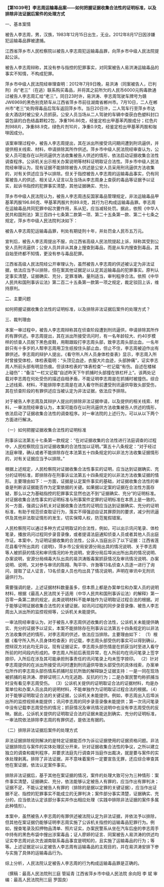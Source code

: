 **【第1039号】李志周运输毒品案——如何把握证据收集合法性的证明标准，以及排除非法证据后案件的处理方式**

一、基本案情

被告人李志周，男，汉族，1983年12月15日出生，无业。2012年8月17日因涉嫌犯运输毒品罪被逮捕。

江西省萍乡市人民检察院以被告人李志周犯运输毒品罪，向萍乡市中级人民法院提起公诉。

被告人李志周辩称，其没有参与指控的犯罪事实，对同案被告人易洪涛运输毒品的事实不知情，不构成犯罪。

萍乡市中级人民法院经审理查明：2012年7月9日晚，易洪涛（同案被告人，已判刑）向“老三”（在逃）联系购买毒品，并将其之前所欠的人民币6000元购毒款通过被告人李志周汇给“老三”。同日23时许，易洪涛、李志周驾驶车牌号为赣JW6969的黑色别克轿车从江西省萍乡市前往湖南省郴州市。7月10日，二人在郴州市“老三”处购得毒品后驾车返回萍乡市。当日20日许，二人驾车行至萍乡市达金大酒店时被公安人员抓获。公安人员当场从二人驾驶的车辆中查获白色塑料封口袋包装的白色结晶颗粒2包，净重196.86克，经鉴定检出甲基苯丙胺成分；红色片剂988片，净重88.9克，绿色片剂10片，净重0.9克，经鉴定检出甲基苯丙胺和咖啡因成分。

该案审理过程中，被告人李志周提出，其在派出所接受讯问期间遭到刑讯逼供，并提供相关线索、材料，申请排除其所作供述。萍乡市中级人民法院经审查认为，公安人员可能存在以刑讯逼供方法收集被告人供述的情形，依法启动证据收集合法性调查程序。公诉机关出示相关办案说明等材料证明取证合法性。萍乡市中级人民法院经审理认为，现有证据不能排除被告人供述是公安人员采用刑讯逼供方法收集的，对有关供述应当予以排除。但关于指控被告人李志周的运输毒品事实，仍有同案被告人的供述、相关证人证言以及当场从李志周身上查获的毒品等证据予以证实，起诉书指控的犯罪事实清楚，其他证据确实、充分。

萍乡市中级人民法院认为，被告人李志周违反国家毒品管理规定，非法运输毒品甲基苯丙胺196.86克、甲基苯丙胺片剂89.8克，其行为已构成运输毒品罪。李志周在运输毒品共同犯罪中起次要作用，系从犯，应当减轻处罚。据此，依照《中华人民共和国刑法》第三百四十七条第二款第一项、第二十五条第一款、第二十七条之规定，萍乡市中级人民法院判决如下：

被告人李志周犯运输毒品罪，判处有期徒刑十年，并处罚金人民币五万元。

宣判后，被告人李志周提出不服，向江西省高级人民法院提起上诉，辩称其受到公安人员刑讯逼供；公安人员并非从其身上搜查到毒品，而是从车内搜查到毒品，其自始至终都不知情，更没有参与毒品犯罪。

江西省高级人民法院经公开审理认为，虽然被告人李志周的供述被认定为非法证据，依法应当予以排除，但在案其他证据足以认定其运输毒品的犯罪事实。原判认定事实清楚，证据确实、充分，定罪准确，量刑适当，审判程序合法。依照《中华人民共和国刑事诉讼法》第二百二十五条第一款第一项之规定，裁定驳回上诉，维持原判。

二、主要问题

如何把握证据收集合法性的证明标准，以及排除非法证据后案件的处理方式？

三、裁判理由

本案一审过程中，被告人李志周辩称其在侦查阶段遭到刑讯逼供，申请排除其所作的有罪供述。李志周提出，其在派出所接受讯问时，有一名年龄较大、约40岁模样的侦查人员脱下黑色皮鞋，用鞋跟殴打李志周头部，致李志周头部出血，一名年龄只有十多岁的人帮李志周用卫生纸按住头部止血，但止不住，李志周被迫作出有罪供述。李志周的辩护人提出，《看守所人所人员身体检查表》显示，李志周入所时曾接受体检，体检表载明：“头顶见血迹，衣服大片血迹，头部肿痛”，证实李志周人所前头部有明显伤痕。但该体检表的“体表检查”一栏记载“有伤。自述在楼梯上碰伤”：“备注”一栏又记载“自述昨天下午抓捕时头部撞在铁栏杆上”。该两处记载对李志周在何处受伤的描述自相矛盾，不能证明李志周是在抓捕时被撞伤。综合上述线索、材料，不能排除李志周是在进入看守所前遭受刑讯逼供导致头部受伤，其在侦查阶段的有罪供述应当被认定为非法证据，依法应予排除。

对于被告人李志周及其辩护人提出的排除非法证据申请，以及提供的相关线索、材料，一审法院经审查认为，本案可能存在以刑讯逼供方法收集被告人供述的情形，依法启动了证据收集合法性的调查程序。对一审法院的上述行为，可以从以下两个方面进行解决。

（一）如何把握证据收集合法性的证明标准

刑事诉讼法第五十七条第一款规定：“在对证据收集的合法性进行法庭调查的过程中，人民检察院应当对证据收集的合法性加以证明。”第五十八条规定：“对于经过法庭审理，确认或者不能排除存在本法第五十四条规定的以非法方法收集证据情形的，对有关证据应当予以排除。”

根据上述规定，人民检察院对证据收集合法性事实的证明，应当达到证据确实、充分的证明标准，即排除存在刑事诉讼法第五十四条规定的以非法方法收集证据的情形。主要理由如下：一方面，证据是认定案件事实的基础，对证据收集合法性的审查是判断该证据能否作为定案依据的关键。如果据以定案的证据在合法性方面存疑，那么以之为基础指控的犯罪事实显然也达不到“证据确实、充分”的证明标准。对证据收集合法性事实的证明标准与刑事案件定罪的证明标准在本质上是一致的。另一方面，强调公诉机关对证据收集合法性的证明应当达到证据确实、充分的证明标准，有助于规范侦查取证行为，落实不得强迫自证其罪原则的要求，减少刑讯逼供及其他非法取证情形的发生，切实保障人权，防范冤假错案。

人民检察院可以通过多种方式证明取证的合法性，例如，可以出示讯问笔录、体检笔录，播放讯问过程同步录音录像，或者提请法庭通知侦查人员或者其他人员出庭作证。本案中，为证明证据收集的合法性，公诉人当庭出示了以下证据：江西省莲花县看守所出具的《说明》，萍乡市公安局安源分局出具的情况说明、关于李志周等人被抓获的情况和审讯情况的补充说明，安源分局后埠派出所出具的情况说明、办案说明，安源分局缉毒大队出具的易洪涛贩毒案抓获情况及审讯情况说明、办案说明、说明，又对参与审讯的陈翔、陶平华、许渤等13名侦查人员逐一进行了询问，提取了证人证言，13名侦查人员也均出具了情况说明，声明在审讯中无刑讯逼供行为。

需要强调的是，上述证据材料数量虽多，但本质上都是办案单位和办案人员的说明材料，根据《最高人民法院关于适用（中华人民共和国刑事诉讼法）的解释》第一百零一条第二款的规定，此类说明材料不能单独作为证明取证过程合法的根据。对于能够证明证据收集合法性的关键证据，如讯问过程的同步录音录像、被告人李志周出入派出所的监控视频等，公诉机关未能提供。

一审法院经审查认为，对于被告人李志周供述收集的合法性，公诉机关未能提供确实、充分的证据予以证实，本案不能排除存在刑事诉讼法第五十四条规定的以非法方法收集供述的情形，对李志周的供述，依法应当排除。主要理由如下： （1）根据《看守所入所人员身体检查表》的记载，李志周头部受伤的事实可以得到确认，控辩双方对此均无异议。现有证据证实，李志周头部伤情是在抓获当时至进入看守所前的时间段内形成的。李志周人所前后表现异常，在人所前均在讯问笔录上签字捺印，入所后在涉及其可能承担刑事责任的讯问笔录上均未签字捺印。 （2）针对李志周提供的在派出所接受讯问时遭到刑讯逼供导致头部受伤的具体线索，办案单位所作的李志周头部伤情系抓捕时反抗所致的解释缺乏证据支持：一是一同在现场被抓捕的易洪涛、廖婷证明三人均无逃跑、反抗的行为；二是办案民警均称抓捕当时没有看见李志周受伤。 （3）公诉机关提供的证明取证合法的证据材料，均是办案单位和办案人员出具的说明材料，不能单独作为证明取证过程合法的根据。（4）对于能够证明取证合法的关键证据，公诉机关未能提供。例如，李志周出入后埠派出所的监控视频未能提供；讯问李志周的同步录音录像未能提供；第一次讯问笔录中没有记载李志周受伤的情况；抓获情况及审讯情况说明中也没有李志周受伤的反映。据此，公诉机关提供的证明取证合法的证据未能达到确实、充分的证明标准，一审法院依法排除李志周的有罪供述，是依法有据的。

（二）排除非法证据后案件的处理方式

非法证据排除规则解决的是特定证据能否作为诉讼证据使用的证据资格问题。非法证据排除应与案件的实体处理区分开来，针对证据收集合法性的争议，之所以建立独立的调查和裁判程序，并要求法庭先行调查并当庭作出裁决，就是要与案件的实体处理剥离。排除了非法证据，并不意味着案件一定要宣告无罪，还应综合审查其他在案证据，依法认定案件事实。

排除非法证据后，基于其他在案证据的情况，案件的处理大致可分为三种情形：案件事实清楚，证据确实、充分，依法能够认定被告人有罪的，应当作出有罪判决；证据不足，不能认定被告人有罪的（排除的是据以定罪的关键证据），应当作出证据不足、指控的犯罪事实不能成立的无罪判决；案件部分事实清楚，证据确实、充分的，应当依法认定该部分事实并作出相应处理（实践中排除非法证据的案件多属此种情形）。

本案中，虽然被告人李志周的有罪供述被法院认定为非法证据，并依法予以排除，但其他在案证据仍能够证明李志周实施了公诉机关指控的运输毒品犯罪行为。例如，搜查笔录及扣押物品清单、照片证实，办案民警系从坐在汽车后座的李志周手中持有的黑色布袋中搜出涉案毒品；证人廖婷的证言、同案被告人易洪涛的供述均证实李志周对此次去湖南联系毒品事宜是明知的，且实施了运输毒品的行为；等等。上述证据足以认定被告人李志周有运输毒品的主观目的，并在易洪涛安排下参与实施了具体的运输毒品行为。

综上分析，人民法院认定被告人李志周的行为构成运输毒品罪是正确的。

（撰稿：最高人民法院刑三庭 管延青 江西省萍乡市中级人民法院 余向阳 李 斌 审编：最高人民法院刑三庭 罗国良）